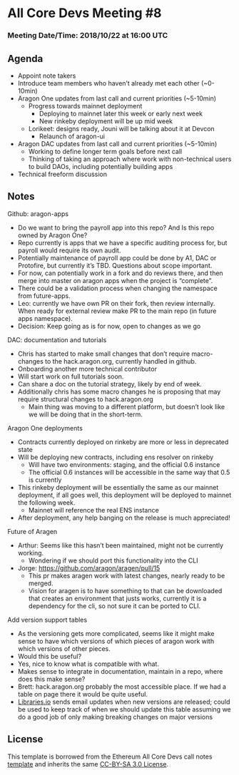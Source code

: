 # All Core Devs Meeting #8
### Meeting Date/Time: 2018/10/22 at 16:00 UTC

## Agenda
- Appoint note takers
- Introduce team members who haven’t already met each other (~0-10min)
- Aragon One updates from last call and current priorities (~5-10min)
  - Progress towards mainnet deployment
    - Deploying to mainnet later this week or early next week
    - New rinkeby deployment will be up mid week
  - Lorikeet: designs ready, Jouni will be talking about it at Devcon
    - Relaunch of aragon-ui
- Aragon DAC updates from last call and current priorities (~5-10min)
  - Working to define longer term goals before next call
  - Thinking of taking an approach where work with non-technical users to build DAOs, including potentially building apps
- Technical freeform discussion

## Notes
Github: aragon-apps
- Do we want to bring the payroll app into this repo? And Is this repo owned by Aragon One?
- Repo currently is apps that we have a specific auditing process for, but payroll would require its own audit. 
- Potentially maintenance of payroll app could be done by A1, DAC or Protofire, but currently it’s TBD. Questions about scope important.
- For now, can potentially work in a fork and do reviews there, and then merge into master on aragon apps when the project is “complete”. 
- There could be a validation process when changing the namespace from future-apps. 
- Leo: currently we have own PR on their fork, then review internally. When ready for external review make PR to the main repo (in future apps namespace).
- Decision: Keep going as is for now, open to changes as we go

DAC: documentation and tutorials
- Chris has started to make small changes that don’t require macro-changes to the hack.aragon.org, currently handled in github. 
- Onboarding another more technical contributor
- Will start work on full tutorials soon. 
- Can share a doc on the tutorial strategy, likely by end of week. 
- Additionally chris has some macro changes he is proposing that may require structural changes to hack.aragon.org 
  - Main thing was moving to a different platform, but doesn’t look like we will be doing that in the short-term. 

Aragon One deployments
- Contracts currently deployed on rinkeby are more or less in deprecated state
- Will be deploying new contracts, including ens resolver on rinkeby
  - Will have two environments: staging, and the official 0.6 instance 
  - The official 0.6 instances will be accessible in the same way that 0.5 is currently
- This rinkeby deployment will be essentially the same as our mainnet deployment, if all goes well, this deployment will be deployed to mainnet the following week. 
  - Mainnet will reference the real ENS instance
- After deployment, any help banging on the release is much appreciated! 

Future of Aragen
- Arthur: Seems like this hasn’t been maintained, might not be currently working. 
  - Wondering if we should port this functionality into the CLI
- Jorge: https://github.com/aragon/aragen/pull/15
  - This pr makes aragen work with latest changes, nearly ready to be merged. 
  - Vision for aragen is to have something to that can be downloaded that creates an environment that justs works, currently it is a dependency for the cli, so not sure it can be ported to CLI. 

Add version support tables
- As the versioning gets more complicated, seems like it might make sense to have which versions of which pieces of aragon work with which versions of other pieces. 
- Would this be useful?
- Yes, nice to know what is compatible with what. 
- Makes sense to integrate in documentation, maintain in a repo, where does this make sense?
- Brett: hack.aragon.org probably the most accessible place. If we had a table on page there it would be quite useful. 
- [Libraries.io](https://libraries.io/search?q=%40aragon) sends email updates when new versions are released; could be used to keep track of when we should update this table assuming we do a good job of only making breaking changes on major versions

## License
This template is borrowed from the Ethereum All Core Devs call notes [template](https://github.com/ethereum/pm/blob/master/All%20Core%20Devs%20Meetings/Meeting%20Template.md) and inherits the same [CC-BY-SA 3.0 License](https://github.com/ethereum/pm/blob/master/LICENSE).
